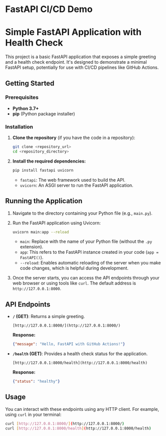 # FastAPI CI/CD Demo
 # Simple FastAPI Application with Health Check
 
 This project is a basic FastAPI application that exposes a simple greeting and a health check endpoint. It's designed to demonstrate a minimal FastAPI setup, potentially for use with CI/CD pipelines like GitHub Actions.
 
 ## Getting Started
 
 ### Prerequisites
 
 * **Python 3.7+**
 * **pip** (Python package installer)
 
 ### Installation
 
 1.  **Clone the repository** (if you have the code in a repository):
     ```bash
     git clone <repository_url>
     cd <repository_directory>
     ```
 
 2.  **Install the required dependencies:**
     ```bash
     pip install fastapi uvicorn
     ```
     * `fastapi`: The web framework used to build the API.
     * `uvicorn`: An ASGI server to run the FastAPI application.
 
 ## Running the Application
 
 1.  Navigate to the directory containing your Python file (e.g., `main.py`).
 
 2.  Run the FastAPI application using Uvicorn:
     ```bash
     uvicorn main:app --reload
     ```
     * `main`: Replace with the name of your Python file (without the `.py` extension).
     * `app`: This refers to the FastAPI instance created in your code (`app = FastAPI()`).
     * `--reload`: Enables automatic reloading of the server when you make code changes, which is helpful during development.
 
 3.  Once the server starts, you can access the API endpoints through your web browser or using tools like `curl`. The default address is `http://127.0.0.1:8000`.
 
 ## API Endpoints
 
 * **`/` (GET)**: Returns a simple greeting.
     ```
     [http://127.0.0.1:8000/](http://127.0.0.1:8000/)
     ```
     **Response:**
     ```json
     {"message": "Hello, FastAPI with GitHub Actions!"}
     ```
 
 * **`/health` (GET)**: Provides a health check status for the application.
     ```
     [http://127.0.0.1:8000/health](http://127.0.0.1:8000/health)
     ```
     **Response:**
     ```json
     {"status": "healthy"}
     ```
 
 ## Usage
 
 You can interact with these endpoints using any HTTP client. For example, using `curl` in your terminal:
 
 ```bash
 curl [http://127.0.0.1:8000/](http://127.0.0.1:8000/)
 curl [http://127.0.0.1:8000/health](http://127.0.0.1:8000/health)
